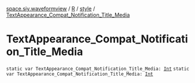 [space.siy.waveformview](../../index.md) / [R](../index.md) / [style](index.md) / [TextAppearance_Compat_Notification_Title_Media](./-text-appearance_-compat_-notification_-title_-media.md)

# TextAppearance_Compat_Notification_Title_Media

`static var TextAppearance_Compat_Notification_Title_Media: `[`Int`](https://kotlinlang.org/api/latest/jvm/stdlib/kotlin/-int/index.html)
`static var TextAppearance_Compat_Notification_Title_Media: `[`Int`](https://kotlinlang.org/api/latest/jvm/stdlib/kotlin/-int/index.html)